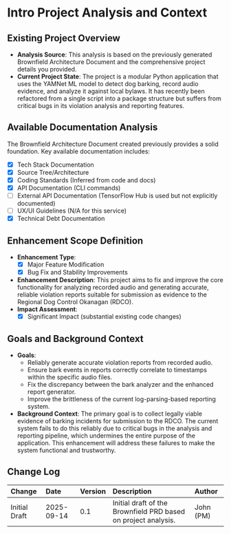 # Intro Project Analysis and Context

## Existing Project Overview

* **Analysis Source**: This analysis is based on the previously generated Brownfield Architecture Document and the comprehensive project details you provided.
* **Current Project State**: The project is a modular Python application that uses the YAMNet ML model to detect dog barking, record audio evidence, and analyze it against local bylaws. It has recently been refactored from a single script into a package structure but suffers from critical bugs in its violation analysis and reporting features.

## Available Documentation Analysis

The Brownfield Architecture Document created previously provides a solid foundation. Key available documentation includes:

* [x] Tech Stack Documentation
* [x] Source Tree/Architecture
* [x] Coding Standards (Inferred from code and docs)
* [x] API Documentation (CLI commands)
* [ ] External API Documentation (TensorFlow Hub is used but not explicitly documented)
* [ ] UX/UI Guidelines (N/A for this service)
* [x] Technical Debt Documentation

## Enhancement Scope Definition

* **Enhancement Type**:
    * [x] Major Feature Modification
    * [x] Bug Fix and Stability Improvements
* **Enhancement Description**: This project aims to fix and improve the core functionality for analyzing recorded audio and generating accurate, reliable violation reports suitable for submission as evidence to the Regional Dog Control Okanagan (RDCO).
* **Impact Assessment**:
    * [x] Significant Impact (substantial existing code changes)

## Goals and Background Context

* **Goals**:
    * Reliably generate accurate violation reports from recorded audio.
    * Ensure bark events in reports correctly correlate to timestamps within the specific audio files.
    * Fix the discrepancy between the bark analyzer and the enhanced report generator.
    * Improve the brittleness of the current log-parsing-based reporting system.
* **Background Context**: The primary goal is to collect legally viable evidence of barking incidents for submission to the RDCO. The current system fails to do this reliably due to critical bugs in the analysis and reporting pipeline, which undermines the entire purpose of the application. This enhancement will address these failures to make the system functional and trustworthy.

## Change Log

| Change | Date | Version | Description | Author |
| :--- | :--- | :--- | :--- | :--- |
| Initial Draft | 2025-09-14 | 0.1 | Initial draft of the Brownfield PRD based on project analysis. | John (PM) |